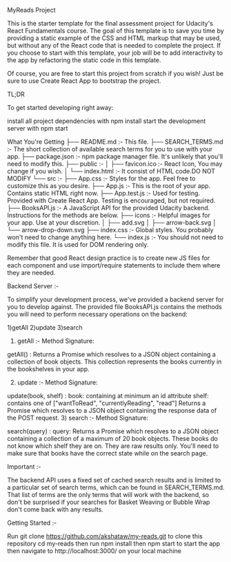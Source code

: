 
MyReads Project


This is the starter template for the final assessment project for Udacity's React Fundamentals course. The goal of this template is to save you time by providing a static example of the CSS and HTML markup that may be used, but without any of the React code that is needed to complete the project. If you choose to start with this template, your job will be to add interactivity to the app by refactoring the static code in this template.

Of course, you are free to start this project from scratch if you wish! Just be sure to use Create React App to bootstrap the project.

TL;DR

To get started developing right away:

install all project dependencies with npm install
start the development server with npm start

What You're Getting
├── README.md :- This file.
├── SEARCH_TERMS.md :- The short collection of available search terms for you to use with your app.
├── package.json :- npm package manager file. It's unlikely that you'll need to modify this.
├── public :-
│   ├── favicon.ico :- React Icon, You may change if you wish.
│   └── index.html :- It consist of HTML code.DO NOT MODIFY
└── src :-
    ├── App.css :- Styles for the app. Feel free to customize this as you desire.
    ├── App.js :- This is the root of your app. Contains static HTML right now.
    ├── App.test.js :- Used for testing. Provided with Create React App. Testing is encouraged, but not required.
    ├── BooksAPI.js :- A JavaScript API for the provided Udacity backend. Instructions for the methods are below.
    ├── icons :- Helpful images for your app. Use at your discretion.
    │   ├── add.svg
    │   ├── arrow-back.svg
    │   └── arrow-drop-down.svg
    ├── index.css :- Global styles. You probably won't need to change anything here.
    └── index.js :- You should not need to modify this file. It is used for DOM rendering only.


Remember that good React design practice is to create new JS files for each component and use import/require statements to include them where they are needed.

Backend Server :-

To simplify your development process, we've provided a backend server for you to develop against. The provided file BooksAPI.js contains the methods you will need to perform necessary operations on the backend:
 
 1)getAll
 2)update
 3)search

 1) getAll :-
 Method Signature:

 getAll() :
   Returns a Promise which resolves to a JSON object containing a collection of book objects.
This collection represents the books currently in the bookshelves in your app.


 2) update :-
 Method Signature:

 update(book, shelf) : 
   book: <Object> containing at minimum an id attribute
   shelf: <String> contains one of ["wantToRead", "currentlyReading", "read"]
    Returns a Promise which resolves to a JSON object containing the response data of the POST request.
  3) search :-
 Method Signature:

 search(query) :
   query: <String>
    Returns a Promise which resolves to a JSON object containing a collection of a maximum of 20 book objects.
These books do not know which shelf they are on. They are raw results only. You'll need to make sure that books have the correct state while on the search page.


  Important :-

   The backend API uses a fixed set of cached search results and is limited to a particular set of search terms, which can be found in SEARCH_TERMS.md. That list of terms are the only terms that will work with the backend, so don't be surprised if your searches for Basket Weaving or Bubble Wrap don't come back with any results.


 Getting Started :-

  Run git clone https://github.com/akshataw/my-reads.git to clone this repository
 cd my-reads 
 then run npm install
 then npm start to start the app then navigate to http://localhost:3000/ on your local machine
  
